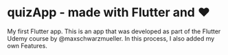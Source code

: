 # quizApp - made with Flutter and ♥

My first Flutter app. This is an app that was developed as part of the Flutter Udemy course by @maxschwarzmueller. In this process, I also added my own Features.
